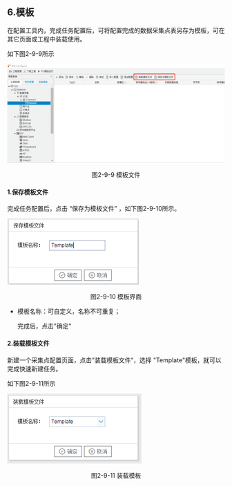 ## 6.模板

在配置工具内，完成任务配置后，可将配置完成的数据采集点表另存为模板，可在其它页面或工程中装载使用。

如下图2-9-9所示

![1557128472581](../../assets/模板文件.png)

<center>图2-9-9 模板文件</center>

#### 1.保存模板文件

完成任务配置后，点击 “保存为模板文件” ，如下图2-9-10所示。

![1557128472581](../../assets/模板保存.png)

<center>图2-9-10 模板界面</center>

- 模板名称：可自定义，名称不可重复；

  完成后，点击"确定"

#### 2.装载模板文件

新建一个采集点配置页面，点击”装载模板文件“，选择 "Template"模板，就可以完成快速新建任务。

如下图2-9-11所示

![](../../assets/装载模板.png)



<center>图2-9-11 装载模板</center>

